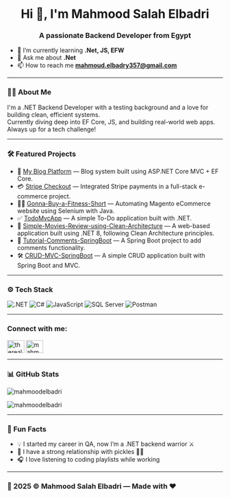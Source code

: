 <h1 align="center">Hi 👋, I'm Mahmood Salah Elbadri</h1>
<h3 align="center">A passionate Backend Developer from Egypt</h3>

- 🌱 I’m currently learning **.Net, JS, EFW**
- 💬 Ask me about **.Net**
- 📫 How to reach me **mahmoud.elbadry357@gmail.com**

---

### 🧑‍💻 About Me
I'm a .NET Backend Developer with a testing background and a love for building clean, efficient systems.  
Currently diving deep into EF Core, JS, and building real-world web apps. Always up for a tech challenge!

---

### 🛠️ Featured Projects

- 🔗 [My Blog Platform](https://github.com/MahmoodElbadri/Blog) — Blog system built using ASP.NET Core MVC + EF Core.
- 💳 [Stripe Checkout](https://github.com/MahmoodElbadri/Resort) — Integrated Stripe payments in a full-stack e-commerce project.
- 🏋️‍♂️ [Gonna-Buy-a-Fitness-Short](https://github.com/MahmoodElbadri/Gonna-Buy-a-fitness-short) — Automating Magento eCommerce website using Selenium with Java.
- ✅ [TodoMvcApp](https://github.com/MahmoodElbadri/TodoMvcApp) — A simple To-Do application built with .NET.
- 🍿 [Simple-Movies-Review-using-Clean-Architecture](https://github.com/MahmoodElbadri/Simple-Movies-Review-using-Clean-Architecture) — A web-based application built using .NET 8, following Clean Architecture principles.
- 📝 [Tutorial-Comments-SpringBoot](https://github.com/MahmoodElbadri/Tutorial-Comments-SpringBoot) — A Spring Boot project to add comments functionality.
- 🛠️ [CRUD-MVC-SpringBoot](https://github.com/MahmoodElbadri/CRUD-MVC-SpringBoot) — A simple CRUD application built with Spring Boot and MVC.

---

### ⚙️ Tech Stack

![.NET](https://img.shields.io/badge/.NET-512BD4?style=flat&logo=dotnet&logoColor=white)
![C#](https://img.shields.io/badge/C%23-239120?style=flat&logo=csharp&logoColor=white)
![JavaScript](https://img.shields.io/badge/JavaScript-F7DF1E?style=flat&logo=javascript&logoColor=black)
![SQL Server](https://img.shields.io/badge/SQL_Server-CC2927?style=flat&logo=microsoftsqlserver&logoColor=white)
![Postman](https://img.shields.io/badge/Postman-FF6C37?style=flat&logo=postman&logoColor=white)

---

<h3 align="left">Connect with me:</h3>
<p align="left">
<a href="https://dev.to/therealbadri" target="blank"><img align="center" src="https://raw.githubusercontent.com/rahuldkjain/github-profile-readme-generator/master/src/images/icons/Social/devto.svg" alt="therealbadri" height="30" width="40" /></a>
<a href="https://linkedin.com/in/mahmoodelbadri" target="blank"><img align="center" src="https://raw.githubusercontent.com/rahuldkjain/github-profile-readme-generator/master/src/images/icons/Social/linked-in-alt.svg" alt="mahmoodelbadri" height="30" width="40" /></a>
</p>

---

### 📊 GitHub Stats

<p><img align="center" src="https://github-readme-stats.vercel.app/api/top-langs?username=mahmoodelbadri&show_icons=true&locale=en&layout=compact&theme=tokyonight" alt="mahmoodelbadri" /></p>
<p><img align="center" src="https://github-readme-streak-stats.herokuapp.com/?user=mahmoodelbadri&theme=tokyonight" alt="mahmoodelbadri" /></p>

---

### 🎯 Fun Facts
- 💡 I started my career in QA, now I’m a .NET backend warrior ⚔️
- 🥒 I have a strong relationship with pickles 🥒😂
- 🎧 I love listening to coding playlists while working

---

### 📅 2025 © Mahmood Salah Elbadri — Made with ❤️
